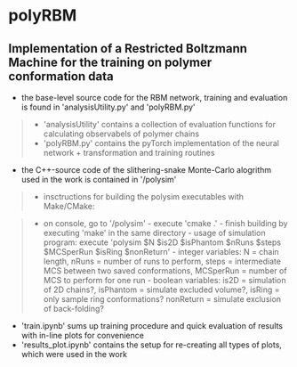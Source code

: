 # polyRBM
## Implementation of a Restricted Boltzmann Machine for the training on polymer conformation data


- the base-level source code for the RBM network, training and evaluation is found in 'analysisUtility.py' and 'polyRBM.py'
>    - 'analysisUtility' contains a collection of evaluation functions for calculating observabels of polymer chains
>    - 'polyRBM.py' contains the pyTorch implementation of the neural network + transformation and training routines

- the C++-source code of the slithering-snake Monte-Carlo alogrithm used in the work is contained in '/polysim'
>    - insctructions for building the polysim executables with Make/CMake:
     
>    - on console, go to '/polysim'
         - execute 'cmake .'
         - finish building by executing 'make' in the same directory
     - usage of simulation program: execute 'polysim $N $is2D $isPhantom $nRuns $steps $MCSperRun $isRing $nonReturn'
         - integer variables: N = chain length, nRuns = number of runs to perform, steps = intermediate MCS between two saved conformations,
         MCSperRun = number of MCS to perform for one run
         - boolean variables: is2D = simulation of 2D chains?, isPhantom = simulate excluded volume?, isRing = only sample ring conformations?
         nonReturn = simulate exclusion of back-folding?

- 'train.ipynb' sums up training procedure and quick evaluation of results with in-line plots for convenience
- 'results_plot.ipynb' contains the setup for re-creating all types of plots, which were used in the work

